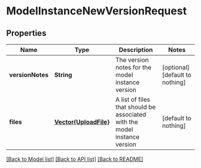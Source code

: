 # ModelInstanceNewVersionRequest


## Properties
Name | Type | Description | Notes
------------ | ------------- | ------------- | -------------
**versionNotes** | **String** | The version notes for the model instance version | [optional] [default to nothing]
**files** | [**Vector{UploadFile}**](UploadFile.md) | A list of files that should be associated with the model instance version | [default to nothing]


[[Back to Model list]](../README.md#models) [[Back to API list]](../README.md#api-endpoints) [[Back to README]](../README.md)


